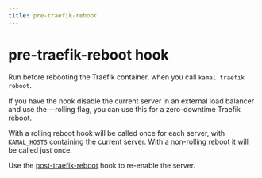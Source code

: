 ```yaml
---
title: pre-traefik-reboot
---
```


# pre-traefik-reboot hook

Run before rebooting the Traefik container, when you call `kamal traefik reboot`.

If you have the hook disable the current server in an external load balancer and use the --rolling flag, you can use this for a zero-downtime Traefik reboot.

With a rolling reboot hook will be called once for each server, with `KAMAL_HOSTS` containing the current server. With a non-rolling reboot it will be called just once.

Use the [post-traefik-reboot](../post-traefik-reboot) hook to re-enable the server.
